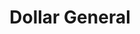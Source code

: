 ---
title: "Dollar General"
url: /simpsonville/dollar-general-west-georgia-road-2/
shop: Kramladen
---